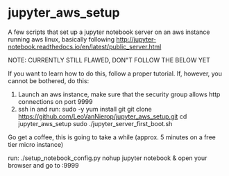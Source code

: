 # jupyter_aws_setup
A few scripts that set up a jupyter notebook server on an aws instance running aws linux, basically following http://jupyter-notebook.readthedocs.io/en/latest/public_server.html

NOTE: CURRENTLY STILL FLAWED, DON"T FOLLOW THE BELOW YET

If you want to learn how to do this, follow a proper tutorial. If, however, you cannot be bothered, do this:
1) Launch an aws instance, make sure that the security group allows http connections on port 9999
2) ssh in and run:
 sudo -y yum install git
 git clone https://github.com/LeoVanNierop/jupyter_aws_setup.git
 cd jupyter_aws_setup
 sudo ./jupyter_server_first_boot.sh
 
Go get a coffee, this is going to take a while (approx. 5 minutes on a free tier micro instance)

run:
./setup_notebook_config.py
nohup jupyter notebook &
open your browser and go to
<your aws instance public dns>:9999

 
